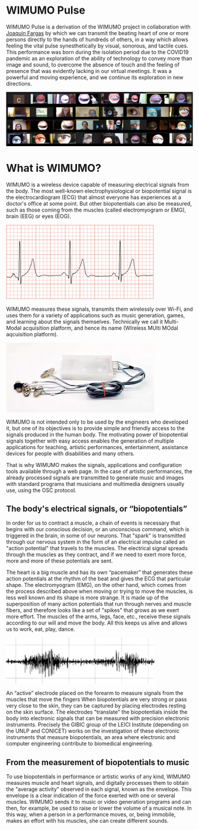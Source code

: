 # WIMUMO Pulse

WIMUMO Pulse is a derivation of the WIMUMO project in collaboration with [Joaquín Fargas](http://www.joaquinfargas.com/) by which we can transmit the beating heart of one or more persons directly to the hands of hundreds of others, in a way which allows feeling the vital pulse synesthetically by visual, sonorous, and tactile cues. This performance was born during the isolation period due to the COVID19 pandemic as an exploration of the ability of technology to convey more than image and sound, to overcome the absence of touch and the feeling of presence that was evidently lacking in our virtual meetings. It was a powerful and moving experience, and we continue its exploration in new directions. 

![Collaborative art at Proyecto Bios](/images/fig_bios.png)

# What is WIMUMO? 

WIMUMO is a wireless device capable of measuring electrical signals from the body. The most well-known electrophysiological or biopotential signal is the electrocardiogram (ECG) that almost everyone has experiences at a doctor's office at some point. But other biopotentials can also be measured, such as those coming from the muscles (called electromyogram or EMG), brain (EEG) or eyes (EOG).

![An ECG](/images/ecg-2.png)

WIMUMO measures these signals, transmits them wirelessly over Wi-Fi, and uses them for a variety of applications such as music generation, games, and learning about the signals themselves. Technically we call it Multi-Modal acquisition platform, and hence its name (WIreless MUlti MOdal aqcuisition platform).

![Photo of the first WIMUMO prototype](/images/ALV0753-01-01-1024x483.jpg)

WIMUMO is not intended only to be used by the engineers who developed it, but one of its objectives is to provide simple and friendly access to the signals produced in the human body. The motivating power of biopotential signals together with easy access enables the generation of multiple applications for teaching, artistic performances, entertainment, assistance devices for people with disabilities and many others.

That is why WIMUMO makes the signals, applications and configuration tools available through a web page. In the case of artistic performances, the already processed signals are transmitted to generate music and images with standard programs that musicians and multimedia designers usually use, using the OSC protocol.


## The body's electrical signals, or “biopotentials”

In order for us to contract a muscle, a chain of events is necessary that begins with our conscious decision, or an unconscious command, which is triggered in the brain, in some of our neurons. That "spark" is transmitted through our nervous system in the form of an electrical impulse called an "action potential" that travels to the muscles. The electrical signal spreads through the muscles as they contract, and if we need to exert more force, more and more of these potentials are sent.

The heart is a big muscle and has its own “pacemaker” that generates these action potentials at the rhythm of the beat and gives the ECG that particular shape. The electromyogram (EMG), on the other hand, which comes from the process described above when moving or trying to move the muscles, is less well known and its shape is more strange. It is made up of the superposition of many action potentials that run through nerves and muscle fibers, and therefore looks like a set of "spikes" that grows as we exert more effort. The muscles of the arms, legs, face, etc., receive these signals according to our will and move the body. All this keeps us alive and allows us to work, eat, play, dance.

![Image of an electromyogram (EMG) signal](/images/emg-300x93.png)

An “active” electrode placed on the forearm to measure signals from the muscles that move the fingers
When biopotentials are very strong or pass very close to the skin, they can be captured by placing electrodes resting on the skin surface. The electrodes "translate" the biopotentials inside the body into electronic signals that can be measured with precision electronic instruments. Precisely the GIBIC group of the LEICI Institute (depending on the UNLP and CONICET) works on the investigation of these electronic instruments that measure biopotentials, an area where electronic and computer engineering contribute to biomedical engineering.

## From the measurement of biopotentials to music

To use biopotentials in performance or artistic works of any kind, WIMUMO measures muscle and heart signals, and digitally processes them to obtain the "average activity" observed in each signal, known as the envelope. This envelope is a clear indication of the force exerted with one or several muscles. WIMUMO sends it to music or video generation programs and can then, for example, be used to raise or lower the volume of a musical note. In this way, when a person in a performance moves, or, being immobile, makes an effort with his muscles, she can create different sounds.
